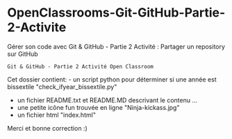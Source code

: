 # OpenClassrooms-Git-GitHub-Partie-2-Activite
Gérer son code avec Git &amp; GitHub - Partie 2 Activité : Partager un repository sur GitHub

    Git & GitHub - Partie 2 Activité Open Classroom

Cet dossier contient:
 - un script python pour déterminer si une année est bissextile "check_ifyear_bissextile.py"
 - un fichier README.txt et README.MD descrivant le contenu ...
 - une petite icône fun trouvée en ligne "Ninja-kickass.jpg"
 - un fichier html "index.html"

Merci et bonne correction :) 